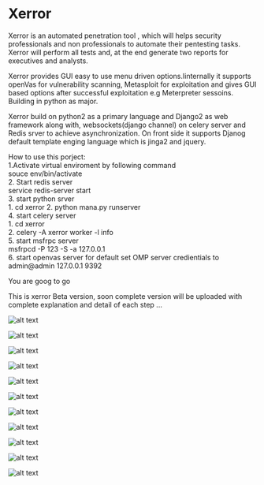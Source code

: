 # Xerror


Xerror is an automated penetration tool , which will helps security professionals and non professionals to automate their pentesting tasks. Xerror will perform all tests and, at the end generate two reports for executives and analysts.

Xerror provides GUI easy to use menu driven options.Iinternally it supports openVas for vulnerability scanning, Metasploit for exploitation and gives GUI based options after successful exploitation e.g Meterpreter sessoins.
Building in python as major. 

Xerror build on python2 as a primary language and Django2 as web framework along with, websockets(django channel) on celery server and Redis srver to achieve asynchronization. On front side it supports Djanog default template enging language which is jinga2 and jquery.   


How to use this porject: </br>
 1.Activate virtual enviroment by following command </br>
      souce env/bin/activate</br>
 2. Start redis server</br>
      service redis-server start</br>
 3. start python srver </br>
      1. cd xerror 
      2. python mana.py runserver </br>
 4. start celery server </br>
      1. cd xerror </br>
      2. celery -A xerror worker -l info </br>
 5. start msfrpc server </br>
      msfrpcd -P 123 -S -a 127.0.0.1</br>
 6. start openvas server for default set OMP server credientials to admin@admin 127.0.0.1 9392 </br>
 
 
 You are goog to go </br>
 
 This is xerror Beta version, soon complete version will be uploaded with complete explanation and detail of each step ...   </br>
 
 ![alt text](https://i.imgur.com/oJQH6ax.png)
 
 
![alt text](https://i.imgur.com/RTyPiiZ.png)

![alt text](https://i.imgur.com/yLMMNC2.png)


![alt text](https://i.imgur.com/K7k2uRu.png)

![alt text](https://i.imgur.com/dnDWm0O.png)

![alt text](https://i.imgur.com/pn0evVH.png)




![alt text](https://i.imgur.com/tMo0B5S.png)

![alt text](https://i.imgur.com/65</br>JUi9y.png)
 
 ![alt text](https://i.imgur.com/BIqlXr9.png)
 
 
 ![alt text](https://i.imgur.com/dV3NuRv.png)
 
 ![alt text](https://i.imgur.com/W9bBejm.png)
 
 
 
 
 
 
 
 
</br>
